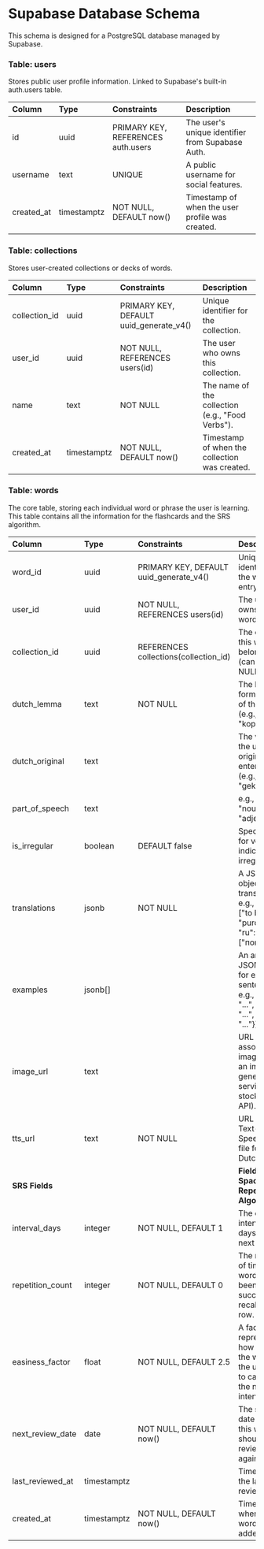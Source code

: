 # **Supabase Database Schema**

This schema is designed for a PostgreSQL database managed by Supabase.

### **Table: users**

Stores public user profile information. Linked to Supabase's built-in auth.users table.

| Column | Type | Constraints | Description |
| :---- | :---- | :---- | :---- |
| id | uuid | PRIMARY KEY, REFERENCES auth.users | The user's unique identifier from Supabase Auth. |
| username | text | UNIQUE | A public username for social features. |
| created\_at | timestamptz | NOT NULL, DEFAULT now() | Timestamp of when the user profile was created. |

### **Table: collections**

Stores user-created collections or decks of words.

| Column | Type | Constraints | Description |
| :---- | :---- | :---- | :---- |
| collection\_id | uuid | PRIMARY KEY, DEFAULT uuid\_generate\_v4() | Unique identifier for the collection. |
| user\_id | uuid | NOT NULL, REFERENCES users(id) | The user who owns this collection. |
| name | text | NOT NULL | The name of the collection (e.g., "Food Verbs"). |
| created\_at | timestamptz | NOT NULL, DEFAULT now() | Timestamp of when the collection was created. |

### **Table: words**

The core table, storing each individual word or phrase the user is learning. This table contains all the information for the flashcards and the SRS algorithm.

| Column | Type | Constraints | Description |
| :---- | :---- | :---- | :---- |
| word\_id | uuid | PRIMARY KEY, DEFAULT uuid\_generate\_v4() | Unique identifier for the word entry. |
| user\_id | uuid | NOT NULL, REFERENCES users(id) | The user who owns this word. |
| collection\_id | uuid | REFERENCES collections(collection\_id) | The collection this word belongs to (can be NULL). |
| dutch\_lemma | text | NOT NULL | The base form/infinitive of the word (e.g., "kopen"). |
| dutch\_original | text |  | The word as the user originally entered it (e.g., "gekocht"). |
| part\_of\_speech | text |  | e.g., "verb", "noun", "adjective". |
| is\_irregular | boolean | DEFAULT false | Specifically for verbs, indicates if it's irregular. |
| translations | jsonb | NOT NULL | A JSON object storing translations, e.g., {"en": \["to buy", "purchase"\], "ru": \["покупать"\]}. |
| examples | jsonb\[\] |  | An array of JSON objects for example sentences, e.g., \[{"nl": "...", "en": "...", "ru": "..."}\]. |
| image\_url | text |  | URL to an associated image (from an image generation service or stock photo API). |
| tts\_url | text | NOT NULL | URL to the Text-to-Speech audio file for the Dutch lemma. |
| **SRS Fields** |  |  | **Fields for the Spaced Repetition Algorithm** |
| interval\_days | integer | NOT NULL, DEFAULT 1 | The current interval in days until the next review. |
| repetition\_count | integer | NOT NULL, DEFAULT 0 | The number of times the word has been successfully recalled in a row. |
| easiness\_factor | float | NOT NULL, DEFAULT 2.5 | A factor representing how "easy" the word is for the user. Used to calculate the next interval. |
| next\_review\_date | date | NOT NULL, DEFAULT now() | The specific date when this word should be reviewed again. |
| last\_reviewed\_at | timestamptz |  | Timestamp of the last review. |
| created\_at | timestamptz | NOT NULL, DEFAULT now() | Timestamp of when the word was first added. |

